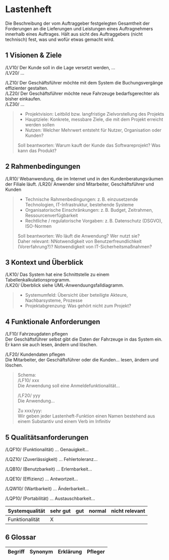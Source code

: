# Lastenheft
Die Beschreibung der vom Auftraggeber festgelegten Gesamtheit der Forderungen an die Lieferungen und Leistungen eines Auftragnehmers innerhalb eines Auftrages. Hält aus sicht des Auftraggebers (nicht technisch) fest, was und wofür etwas gemacht wird.

## 1 Visionen & Ziele
/LV10/ Der Kunde soll in die Lage versetzt werden, ...  <br>
/LV20/ ...  <br>

/LZ10/ Der Geschäftsführer möchte mit dem System die Buchungsvergänge effizienter gestalten.  <br>
/LZ20/ Der Geschäftsführer möchte neue Fahrzeuge bedarfsgerechter als bisher einkaufen.  <br>
/LZ30/ ...  <br>

> - Projektvision: Leitbild bzw. langfristige Zielvorstellung des Projekts
> - Hauptziele: Konkrete, messbare Ziele, die mit dem Projekt erreicht werden sollen
> - Nutzen: Welcher Mehrwert entsteht für Nutzer, Organisation oder Kunden?
>
> Soll beantworten: Warum kauft der Kunde das Softwareprojekt? Was kann das Produkt?


## 2 Rahmenbedingungen
/LR10/ Webanwendung, die im Internet und in den Kundenberatungsräumen der Filiale läuft.
/LR20/ Anwender sind Mitarbeiter, Geschäftsführer und Kunden

> - Technische Rahmenbedingungen: z. B. einzusetzende Technologien, IT-Infrastruktur, bestehende Systeme
> - Organisatorische Einschränkungen: z. B. Budget, Zeitrahmen, Ressourcenverfügbarkeit
> - Rechtliche / regulatorische Vorgaben: z. B. Datenschutz (DSGVO), ISO-Normen
>
> Soll beantworten: Wo läuft die Anwendung? Wer nutzt sie?  <br>
> Daher relevant: NNotwendigkeit von Benutzerfreundlichkeit (Vorerfahrung?)? Notwendigkeit von IT-Sicherheitsmaßnahmen?


## 3 Kontext und Überblick
/LK10/ Das System hat eine Schnittstelle zu einem Tabellenkalkulationsprogramm.  <br>
/LK20/ Überblick siehe UML-Anwenduungsfalldiagramm.  <br>

> - Systemumfeld: Übersicht über beteiligte Akteure, Nachbarsysteme, Prozesse
> - Projektabgrenzung: Was gehört nicht zum Projekt?


## 4 Funktionale Anforderungen
/LF10/ Fahrzeugdaten pflegen  <br>
    Der Geschäftsführer selbst gibt die Daten der Fahrzeuge in das System ein. Er kann sie auch lesen, ändern und löschen.  <br>

/LF20/ Kundendaten pflegen  <br>
    Die Mitarbeiter, der Geschäftsführer oder die Kunden... lesen, ändern und löschen.  <br>

> Schema: <br>
>   /LF10/ xxx  <br>
>       Die Anwendung soll eine Anmeldefunktionalität...  <br>
>   
>   /LF20/ yyy  <br>
>       Die Anwendung... <br>
>
> Zu xxx/yyy:  <br>
>   Wir geben jeder Lastenheft-Funktion einen Namen bestehend aus einem Substantiv und einem Verb im Infinitiv  <br>


## 5 Qualitätsanforderungen
/LQF10/ (Funktionalität) ... Genauigkeit...

/LQZ10/ (Zuverlässigkeit) ... Fehlertoleranz...

/LQB10/ (Benutzbarkeit) ... Erlernbarkeit...

/LQE10/ (Effizienz) ... Antwortzeit...

/LQW10/ (Wartbarkeit) ... Änderbarkeit...

/LQP10/ (Portabilität) ... Austauschbarkeit...

| Systemqualität | sehr gut | gut | normal | nicht relevant |
|----------------|----------|-----|--------|----------------|
| Funktionalität  | X | | | |


## 6 Glossar
| Begriff | Synonym | Erklärung | Pfleger |
|---------|---------|-----------|---------|